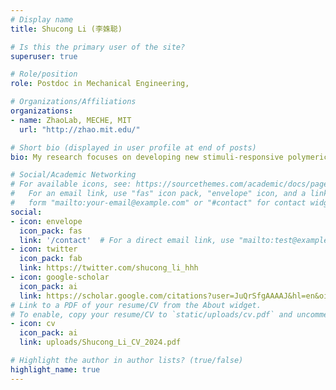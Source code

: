 ```yaml
---
# Display name
title: Shucong Li (李姝聪)

# Is this the primary user of the site?
superuser: true

# Role/position
role: Postdoc in Mechanical Engineering,

# Organizations/Affiliations
organizations:
- name: ZhaoLab, MECHE, MIT
  url: "http://zhao.mit.edu/"

# Short bio (displayed in user profile at end of posts)
bio: My research focuses on developing new stimuli-responsive polymeric microstructured surfaces and microactuators—leveraging fundamental principles of polymer science, chemical synthesis, mechanics, and advanced nano/microfabrication techniques—for applications in miniaturized soft robotics as well as optical and mechanical meta-devices. 

# Social/Academic Networking
# For available icons, see: https://sourcethemes.com/academic/docs/page-builder/#icons
#   For an email link, use "fas" icon pack, "envelope" icon, and a link in the
#   form "mailto:your-email@example.com" or "#contact" for contact widget.
social:
- icon: envelope
  icon_pack: fas
  link: '/contact'  # For a direct email link, use "mailto:test@example.org".
- icon: twitter
  icon_pack: fab
  link: https://twitter.com/shucong_li_hhh
- icon: google-scholar
  icon_pack: ai
  link: https://scholar.google.com/citations?user=JuQrSfgAAAAJ&hl=en&oi=ao
# Link to a PDF of your resume/CV from the About widget.
# To enable, copy your resume/CV to `static/uploads/cv.pdf` and uncomment the lines below.
- icon: cv
  icon_pack: ai
  link: uploads/Shucong_Li_CV_2024.pdf

# Highlight the author in author lists? (true/false)
highlight_name: true
---
```

